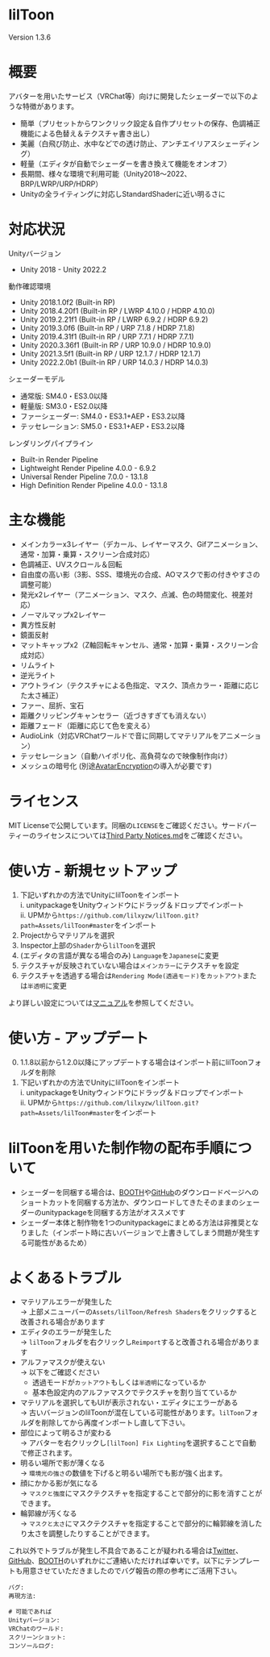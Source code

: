 # lilToon
Version 1.3.6

# 概要
アバターを用いたサービス（VRChat等）向けに開発したシェーダーで以下のような特徴があります。
- 簡単（プリセットからワンクリック設定＆自作プリセットの保存、色調補正機能による色替え＆テクスチャ書き出し）
- 美麗（白飛び防止、水中などでの透け防止、アンチエイリアスシェーディング）
- 軽量（エディタが自動でシェーダーを書き換えて機能をオンオフ）
- 長期間、様々な環境で利用可能（Unity2018～2022、BRP/LWRP/URP/HDRP）
- Unityの全ライティングに対応しStandardShaderに近い明るさに

# 対応状況
Unityバージョン
- Unity 2018 - Unity 2022.2

動作確認環境
- Unity 2018.1.0f2 (Built-in RP)
- Unity 2018.4.20f1 (Built-in RP / LWRP 4.10.0 / HDRP 4.10.0)
- Unity 2019.2.21f1 (Built-in RP / LWRP 6.9.2 / HDRP 6.9.2)
- Unity 2019.3.0f6  (Built-in RP / URP 7.1.8 / HDRP 7.1.8)
- Unity 2019.4.31f1 (Built-in RP / URP 7.7.1 / HDRP 7.7.1)
- Unity 2020.3.36f1 (Built-in RP / URP 10.9.0 / HDRP 10.9.0)
- Unity 2021.3.5f1 (Built-in RP / URP 12.1.7 / HDRP 12.1.7)
- Unity 2022.2.0b1 (Built-in RP / URP 14.0.3 / HDRP 14.0.3)

シェーダーモデル
- 通常版: SM4.0・ES3.0以降
- 軽量版: SM3.0・ES2.0以降
- ファーシェーダー: SM4.0・ES3.1+AEP・ES3.2以降
- テッセレーション: SM5.0・ES3.1+AEP・ES3.2以降

レンダリングパイプライン
- Built-in Render Pipeline
- Lightweight Render Pipeline 4.0.0 - 6.9.2
- Universal Render Pipeline 7.0.0 - 13.1.8
- High Definition Render Pipeline 4.0.0 - 13.1.8

# 主な機能
- メインカラーx3レイヤー（デカール、レイヤーマスク、Gifアニメーション、通常・加算・乗算・スクリーン合成対応）
- 色調補正、UVスクロール＆回転
- 自由度の高い影（3影、SSS、環境光の合成、AOマスクで影の付きやすさの調整可能）
- 発光x2レイヤー（アニメーション、マスク、点滅、色の時間変化、視差対応）
- ノーマルマップx2レイヤー
- 異方性反射
- 鏡面反射
- マットキャップx2（Z軸回転キャンセル、通常・加算・乗算・スクリーン合成対応）
- リムライト
- 逆光ライト
- アウトライン（テクスチャによる色指定、マスク、頂点カラー・距離に応じた太さ補正）
- ファー、屈折、宝石
- 距離クリッピングキャンセラー（近づきすぎても消えない）
- 距離フェード（距離に応じて色を変える）
- AudioLink（対応VRChatワールドで音に同期してマテリアルをアニメーション）
- テッセレーション（自動ハイポリ化、高負荷なので映像制作向け）
- メッシュの暗号化 (別途[AvatarEncryption](https://github.com/lilxyzw/AvaterEncryption)の導入が必要です)

# ライセンス
MIT Licenseで公開しています。同梱の`LICENSE`をご確認ください。サードパーティーのライセンスについては[Third Party Notices.md](https://github.com/lilxyzw/lilToon/blob/master/Assets/lilToon/Third%20Party%20Notices.md)をご確認ください。

# 使い方 - 新規セットアップ
1. 下記いずれかの方法でUnityにlilToonをインポート  
    i. unitypackageをUnityウィンドウにドラッグ＆ドロップでインポート  
    ii. UPMから`https://github.com/lilxyzw/lilToon.git?path=Assets/lilToon#master`をインポート
2. Projectからマテリアルを選択
3. Inspector上部の`Shader`から`lilToon`を選択
4. (エディタの言語が異なる場合のみ) `Language`を`Japanese`に変更
5. テクスチャが反映されていない場合は`メインカラー`にテクスチャを設定
6. テクスチャを透過する場合は`Rendering Mode(透過モード)`を`カットアウト`または`半透明`に変更

より詳しい設定については[マニュアル](https://lilxyzw.github.io/lilToon/)を参照してください。

# 使い方 - アップデート
0. 1.1.8以前から1.2.0以降にアップデートする場合はインポート前にlilToonフォルダを削除
1. 下記いずれかの方法でUnityにlilToonをインポート  
    i. unitypackageをUnityウィンドウにドラッグ＆ドロップでインポート  
    ii. UPMから`https://github.com/lilxyzw/lilToon.git?path=Assets/lilToon#master`をインポート

# lilToonを用いた制作物の配布手順について
- シェーダーを同梱する場合は、[BOOTH](https://booth.pm/ja/items/3087170)や[GitHub](https://github.com/lilxyzw/lilToon/releases)のダウンロードページへのショートカットを同梱する方法か、ダウンロードしてきたそのままのシェーダーのunitypackageを同梱する方法がオススメです
- シェーダー本体と制作物を1つのunitypackageにまとめる方法は非推奨となりました（インポート時に古いバージョンで上書きしてしまう問題が発生する可能性があるため）

# よくあるトラブル
- マテリアルエラーが発生した  
  → 上部メニューバーの`Assets/lilToon/Refresh Shaders`をクリックすると改善される場合があります
- エディタのエラーが発生した  
  → `lilToon`フォルダを右クリックし`Reimport`すると改善される場合があります
- アルファマスクが使えない  
  → 以下をご確認ください
  - 透過モードが`カットアウト`もしくは`半透明`になっているか
  - 基本色設定内のアルファマスクでテクスチャを割り当てているか
- マテリアルを選択してもUIが表示されない・エディタにエラーがある  
  → 古いバージョンのlilToonが混在している可能性があります。`lilToon`フォルダを削除してから再度インポートし直して下さい。
- 部位によって明るさが変わる  
  → アバターを右クリックし`[lilToon] Fix Lighting`を選択することで自動で修正されます。
- 明るい場所で影が薄くなる  
  → `環境光の強さ`の数値を下げると明るい場所でも影が強く出ます。
- 顔にかかる影が気になる  
  → `マスクと強度`にマスクテクスチャを指定することで部分的に影を消すことができます。
- 輪郭線が汚くなる  
  → `マスクと太さ`にマスクテクスチャを指定することで部分的に輪郭線を消したり太さを調整したりすることができます。

これ以外でトラブルが発生し不具合であることが疑われる場合は[Twitter](https://twitter.com/lil_xyzw)、[GitHub](https://github.com/lilxyzw/lilToon)、[BOOTH](https://lilxyzw.booth.pm/)のいずれかにご連絡いただければ幸いです。以下にテンプレートも用意させていただきましたのでバグ報告の際の参考にご活用下さい。
```
バグ: 
再現方法: 

# 可能であれば
Unityバージョン: 
VRChatのワールド: 
スクリーンショット: 
コンソールログ: 
```